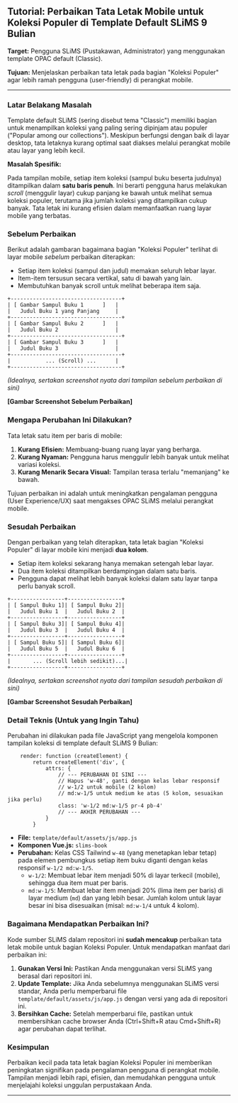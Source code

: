 

## Tutorial: Perbaikan Tata Letak Mobile untuk Koleksi Populer di Template Default SLiMS 9 Bulian

**Target:** Pengguna SLiMS (Pustakawan, Administrator) yang menggunakan template OPAC default (Classic).

**Tujuan:** Menjelaskan perbaikan tata letak pada bagian "Koleksi Populer" agar lebih ramah pengguna (user-friendly) di perangkat mobile.

---

### Latar Belakang Masalah

Template default SLiMS (sering disebut tema "Classic") memiliki bagian untuk menampilkan koleksi yang paling sering dipinjam atau populer ("Popular among our collections"). Meskipun berfungsi dengan baik di layar desktop, tata letaknya kurang optimal saat diakses melalui perangkat mobile atau layar yang lebih kecil.

**Masalah Spesifik:**

Pada tampilan mobile, setiap item koleksi (sampul buku beserta judulnya) ditampilkan dalam **satu baris penuh**. Ini berarti pengguna harus melakukan *scroll* (menggulir layar) cukup panjang ke bawah untuk melihat semua koleksi populer, terutama jika jumlah koleksi yang ditampilkan cukup banyak. Tata letak ini kurang efisien dalam memanfaatkan ruang layar mobile yang terbatas.

### Sebelum Perbaikan

Berikut adalah gambaran bagaimana bagian "Koleksi Populer" terlihat di layar mobile *sebelum* perbaikan diterapkan:

*   Setiap item koleksi (sampul dan judul) memakan seluruh lebar layar.
*   Item-item tersusun secara vertikal, satu di bawah yang lain.
*   Membutuhkan banyak scroll untuk melihat beberapa item saja.

```
+-----------------------------------+
| [ Gambar Sampul Buku 1      ]   |
|   Judul Buku 1 yang Panjang     |
+-----------------------------------+
| [ Gambar Sampul Buku 2      ]   |
|   Judul Buku 2                  |
+-----------------------------------+
| [ Gambar Sampul Buku 3      ]   |
|   Judul Buku 3                  |
+-----------------------------------+
|           ... (Scroll) ...      |
+-----------------------------------+
```

*(Idealnya, sertakan screenshot nyata dari tampilan sebelum perbaikan di sini)*

**[Gambar Screenshot Sebelum Perbaikan]**

### Mengapa Perubahan Ini Dilakukan?

Tata letak satu item per baris di mobile:

1.  **Kurang Efisien:** Membuang-buang ruang layar yang berharga.
2.  **Kurang Nyaman:** Pengguna harus menggulir lebih banyak untuk melihat variasi koleksi.
3.  **Kurang Menarik Secara Visual:** Tampilan terasa terlalu "memanjang" ke bawah.

Tujuan perbaikan ini adalah untuk meningkatkan pengalaman pengguna (User Experience/UX) saat mengakses OPAC SLiMS melalui perangkat mobile.

### Sesudah Perbaikan

Dengan perbaikan yang telah diterapkan, tata letak bagian "Koleksi Populer" di layar mobile kini menjadi **dua kolom**.

*   Setiap item koleksi sekarang hanya memakan setengah lebar layar.
*   Dua item koleksi ditampilkan berdampingan dalam satu baris.
*   Pengguna dapat melihat lebih banyak koleksi dalam satu layar tanpa perlu banyak scroll.

```
+-----------------+-----------------+
| [ Sampul Buku 1]| [ Sampul Buku 2]|
|   Judul Buku 1  |   Judul Buku 2  |
+-----------------+-----------------+
| [ Sampul Buku 3]| [ Sampul Buku 4]|
|   Judul Buku 3  |   Judul Buku 4  |
+-----------------+-----------------+
| [ Sampul Buku 5]| [ Sampul Buku 6]|
|   Judul Buku 5  |   Judul Buku 6  |
+-----------------+-----------------+
|       ... (Scroll lebih sedikit)...|
+-----------------+-----------------+
```

*(Idealnya, sertakan screenshot nyata dari tampilan sesudah perbaikan di sini)*

**[Gambar Screenshot Sesudah Perbaikan]**

### Detail Teknis (Untuk yang Ingin Tahu)

Perubahan ini dilakukan pada file JavaScript yang mengelola komponen tampilan koleksi di template default SLiMS 9 Bulian:

```
    render: function (createElement) {
        return createElement('div', {
            attrs: {
                // --- PERUBAHAN DI SINI ---
                // Hapus 'w-48', ganti dengan kelas lebar responsif
                // w-1/2 untuk mobile (2 kolom)
                // md:w-1/5 untuk medium ke atas (5 kolom, sesuaikan jika perlu)
                class: 'w-1/2 md:w-1/5 pr-4 pb-4'
                // --- AKHIR PERUBAHAN ---
            }
        }
```

*   **File:** `template/default/assets/js/app.js`
*   **Komponen Vue.js:** `slims-book`
*   **Perubahan:** Kelas CSS Tailwind `w-48` (yang menetapkan lebar tetap) pada elemen pembungkus setiap item buku diganti dengan kelas responsif `w-1/2 md:w-1/5`.
    *   `w-1/2`: Membuat lebar item menjadi 50% di layar terkecil (mobile), sehingga dua item muat per baris.
    *   `md:w-1/5`: Membuat lebar item menjadi 20% (lima item per baris) di layar medium (`md`) dan yang lebih besar. Jumlah kolom untuk layar besar ini bisa disesuaikan (misal: `md:w-1/4` untuk 4 kolom).

### Bagaimana Mendapatkan Perbaikan Ini?

Kode sumber SLiMS dalam repositori ini **sudah mencakup** perbaikan tata letak mobile untuk bagian Koleksi Populer. Untuk mendapatkan manfaat dari perbaikan ini:

1.  **Gunakan Versi Ini:** Pastikan Anda menggunakan versi SLiMS yang berasal dari repositori ini.
2.  **Update Template:** Jika Anda sebelumnya menggunakan SLiMS versi standar, Anda perlu memperbarui file `template/default/assets/js/app.js` dengan versi yang ada di repositori ini.
3.  **Bersihkan Cache:** Setelah memperbarui file, pastikan untuk membersihkan cache browser Anda (Ctrl+Shift+R atau Cmd+Shift+R) agar perubahan dapat terlihat.

### Kesimpulan

Perbaikan kecil pada tata letak bagian Koleksi Populer ini memberikan peningkatan signifikan pada pengalaman pengguna di perangkat mobile. Tampilan menjadi lebih rapi, efisien, dan memudahkan pengguna untuk menjelajahi koleksi unggulan perpustakaan Anda.

---
